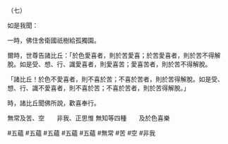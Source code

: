 （七）

如是我聞：

一時，佛住舍衛國祇樹給孤獨園。

爾時，世尊告諸比丘：「於色愛喜者，則於苦愛喜；於苦愛喜者，則於苦不得解脫。如是受、想、行、識愛喜者，則愛喜苦；愛喜苦者，則於苦不得解脫。

「諸比丘！於色不愛喜者，則不喜於苦；不喜於苦者，則於苦得解脫。如是受、想、行、識不愛喜者，則不喜於苦；不喜於苦者，則於苦得解脫。」

時，諸比丘聞佛所說，歡喜奉行。

無常及苦、空　　非我、正思惟
無知等四種　　及於色喜樂



#五蘊
#五蘊
#五蘊
#五蘊
#五蘊
#無常
#苦
#空
#非我
